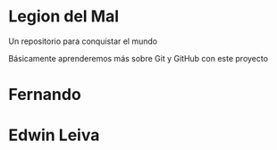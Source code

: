 # Legion del Mal
Un repositorio para conquistar el mundo

Básicamente aprenderemos más sobre Git y GitHub con este proyecto


# Fernando


# Edwin Leiva
